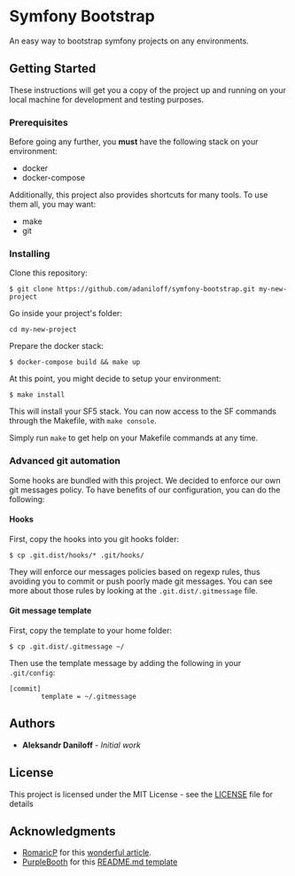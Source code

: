 # Symfony Bootstrap

An easy way to bootstrap symfony projects on any environments.

## Getting Started

These instructions will get you a copy of the project up and running on your local machine for development and testing purposes.

### Prerequisites

Before going any further, you **must** have the following stack on your environment:

- docker
- docker-compose 

Additionally, this project also provides shortcuts for many tools. To use them all, you may want:

- make
- git

### Installing

Clone this repository:

```
$ git clone https://github.com/adaniloff/symfony-bootstrap.git my-new-project
```

Go inside your project's folder:

```
cd my-new-project
```

Prepare the docker stack:

```
$ docker-compose build && make up
```

At this point, you might decide to setup your environment:

```
$ make install
```

This will install your SF5 stack.
You can now access to the SF commands through the Makefile, with `make console`.

Simply run `make` to get help on your Makefile commands at any time. 

### Advanced git automation

Some hooks are bundled with this project. We decided to enforce our own git messages policy. To have benefits of our configuration, you can do the following:

#### Hooks

First, copy the hooks into you git hooks folder:

```
$ cp .git.dist/hooks/* .git/hooks/
```

They will enforce our messages policies based on regexp rules, thus avoiding you to commit or push poorly made git messages. You can see more about those rules by looking at the `.git.dist/.gitmessage` file.

#### Git message template

First, copy the template to your home folder:

```
$ cp .git.dist/.gitmessage ~/
```

Then use the template message by adding the following in your `.git/config`:

```
[commit]
        template = ~/.gitmessage
```

## Authors

* **Aleksandr Daniloff** - *Initial work* 

## License

This project is licensed under the MIT License - see the [LICENSE](LICENSE) file for details

## Acknowledgments
- [RomaricP](https://github.com/romaricp) for this [wonderful article](https://medium.com/@romaricp/the-perfect-kit-starter-for-a-symfony-4-project-with-docker-and-php-7-2-fda447b6bca1). 
- [PurpleBooth](https://github.com/PurpleBooth) for this [README.md template](https://gist.github.com/PurpleBooth/109311bb0361f32d87a2)
